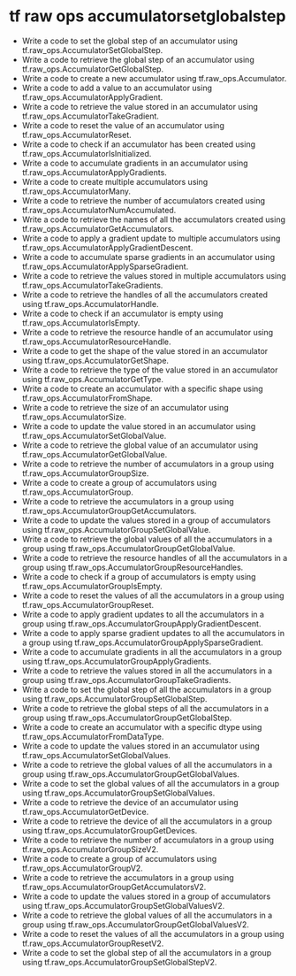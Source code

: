# tf raw ops accumulatorsetglobalstep

- Write a code to set the global step of an accumulator using tf.raw_ops.AccumulatorSetGlobalStep.
- Write a code to retrieve the global step of an accumulator using tf.raw_ops.AccumulatorGetGlobalStep.
- Write a code to create a new accumulator using tf.raw_ops.Accumulator.
- Write a code to add a value to an accumulator using tf.raw_ops.AccumulatorApplyGradient.
- Write a code to retrieve the value stored in an accumulator using tf.raw_ops.AccumulatorTakeGradient.
- Write a code to reset the value of an accumulator using tf.raw_ops.AccumulatorReset.
- Write a code to check if an accumulator has been created using tf.raw_ops.AccumulatorIsInitialized.
- Write a code to accumulate gradients in an accumulator using tf.raw_ops.AccumulatorApplyGradients.
- Write a code to create multiple accumulators using tf.raw_ops.AccumulatorMany.
- Write a code to retrieve the number of accumulators created using tf.raw_ops.AccumulatorNumAccumulated.
- Write a code to retrieve the names of all the accumulators created using tf.raw_ops.AccumulatorGetAccumulators.
- Write a code to apply a gradient update to multiple accumulators using tf.raw_ops.AccumulatorApplyGradientDescent.
- Write a code to accumulate sparse gradients in an accumulator using tf.raw_ops.AccumulatorApplySparseGradient.
- Write a code to retrieve the values stored in multiple accumulators using tf.raw_ops.AccumulatorTakeGradients.
- Write a code to retrieve the handles of all the accumulators created using tf.raw_ops.AccumulatorHandle.
- Write a code to check if an accumulator is empty using tf.raw_ops.AccumulatorIsEmpty.
- Write a code to retrieve the resource handle of an accumulator using tf.raw_ops.AccumulatorResourceHandle.
- Write a code to get the shape of the value stored in an accumulator using tf.raw_ops.AccumulatorGetShape.
- Write a code to retrieve the type of the value stored in an accumulator using tf.raw_ops.AccumulatorGetType.
- Write a code to create an accumulator with a specific shape using tf.raw_ops.AccumulatorFromShape.
- Write a code to retrieve the size of an accumulator using tf.raw_ops.AccumulatorSize.
- Write a code to update the value stored in an accumulator using tf.raw_ops.AccumulatorSetGlobalValue.
- Write a code to retrieve the global value of an accumulator using tf.raw_ops.AccumulatorGetGlobalValue.
- Write a code to retrieve the number of accumulators in a group using tf.raw_ops.AccumulatorGroupSize.
- Write a code to create a group of accumulators using tf.raw_ops.AccumulatorGroup.
- Write a code to retrieve the accumulators in a group using tf.raw_ops.AccumulatorGroupGetAccumulators.
- Write a code to update the values stored in a group of accumulators using tf.raw_ops.AccumulatorGroupSetGlobalValue.
- Write a code to retrieve the global values of all the accumulators in a group using tf.raw_ops.AccumulatorGroupGetGlobalValue.
- Write a code to retrieve the resource handles of all the accumulators in a group using tf.raw_ops.AccumulatorGroupResourceHandles.
- Write a code to check if a group of accumulators is empty using tf.raw_ops.AccumulatorGroupIsEmpty.
- Write a code to reset the values of all the accumulators in a group using tf.raw_ops.AccumulatorGroupReset.
- Write a code to apply gradient updates to all the accumulators in a group using tf.raw_ops.AccumulatorGroupApplyGradientDescent.
- Write a code to apply sparse gradient updates to all the accumulators in a group using tf.raw_ops.AccumulatorGroupApplySparseGradient.
- Write a code to accumulate gradients in all the accumulators in a group using tf.raw_ops.AccumulatorGroupApplyGradients.
- Write a code to retrieve the values stored in all the accumulators in a group using tf.raw_ops.AccumulatorGroupTakeGradients.
- Write a code to set the global step of all the accumulators in a group using tf.raw_ops.AccumulatorGroupSetGlobalStep.
- Write a code to retrieve the global steps of all the accumulators in a group using tf.raw_ops.AccumulatorGroupGetGlobalStep.
- Write a code to create an accumulator with a specific dtype using tf.raw_ops.AccumulatorFromDataType.
- Write a code to update the values stored in an accumulator using tf.raw_ops.AccumulatorSetGlobalValues.
- Write a code to retrieve the global values of all the accumulators in a group using tf.raw_ops.AccumulatorGroupGetGlobalValues.
- Write a code to set the global values of all the accumulators in a group using tf.raw_ops.AccumulatorGroupSetGlobalValues.
- Write a code to retrieve the device of an accumulator using tf.raw_ops.AccumulatorGetDevice.
- Write a code to retrieve the device of all the accumulators in a group using tf.raw_ops.AccumulatorGroupGetDevices.
- Write a code to retrieve the number of accumulators in a group using tf.raw_ops.AccumulatorGroupSizeV2.
- Write a code to create a group of accumulators using tf.raw_ops.AccumulatorGroupV2.
- Write a code to retrieve the accumulators in a group using tf.raw_ops.AccumulatorGroupGetAccumulatorsV2.
- Write a code to update the values stored in a group of accumulators using tf.raw_ops.AccumulatorGroupSetGlobalValuesV2.
- Write a code to retrieve the global values of all the accumulators in a group using tf.raw_ops.AccumulatorGroupGetGlobalValuesV2.
- Write a code to reset the values of all the accumulators in a group using tf.raw_ops.AccumulatorGroupResetV2.
- Write a code to set the global step of all the accumulators in a group using tf.raw_ops.AccumulatorGroupSetGlobalStepV2.